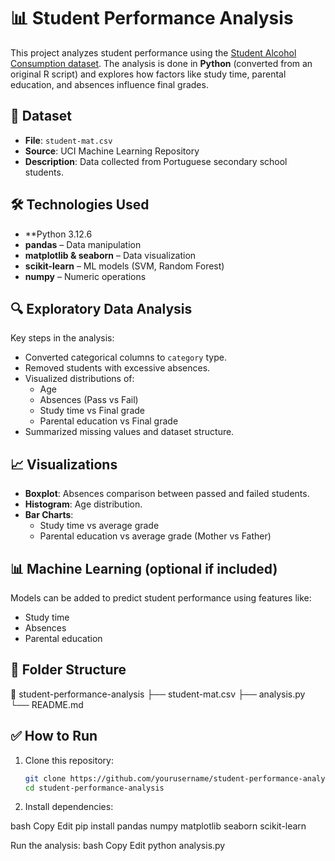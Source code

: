 # 📊 Student Performance Analysis

This project analyzes student performance using the [Student Alcohol Consumption dataset](https://archive.ics.uci.edu/ml/datasets/Student+Performance). The analysis is done in **Python** (converted from an original R script) and explores how factors like study time, parental education, and absences influence final grades.

## 📁 Dataset

- **File**: `student-mat.csv`
- **Source**: UCI Machine Learning Repository
- **Description**: Data collected from Portuguese secondary school students.

## 🛠️ Technologies Used

- **Python 3.12.6
- **pandas** – Data manipulation
- **matplotlib & seaborn** – Data visualization
- **scikit-learn** – ML models (SVM, Random Forest)
- **numpy** – Numeric operations

## 🔍 Exploratory Data Analysis

Key steps in the analysis:

- Converted categorical columns to `category` type.
- Removed students with excessive absences.
- Visualized distributions of:
  - Age
  - Absences (Pass vs Fail)
  - Study time vs Final grade
  - Parental education vs Final grade
- Summarized missing values and dataset structure.

## 📈 Visualizations

- **Boxplot**: Absences comparison between passed and failed students.
- **Histogram**: Age distribution.
- **Bar Charts**:
  - Study time vs average grade
  - Parental education vs average grade (Mother vs Father)

## 📊 Machine Learning (optional if included)

Models can be added to predict student performance using features like:

- Study time
- Absences
- Parental education

## 📂 Folder Structure

📁 student-performance-analysis
├── student-mat.csv
├── analysis.py
└── README.md

## ✅ How to Run

1. Clone this repository:
   ```bash
   git clone https://github.com/yourusername/student-performance-analysis.git
   cd student-performance-analysis

2. Install dependencies:

  bash
  Copy
  Edit
  pip install pandas numpy matplotlib seaborn scikit-learn
  
  Run the analysis:
  bash
  Copy
  Edit
  python analysis.py
